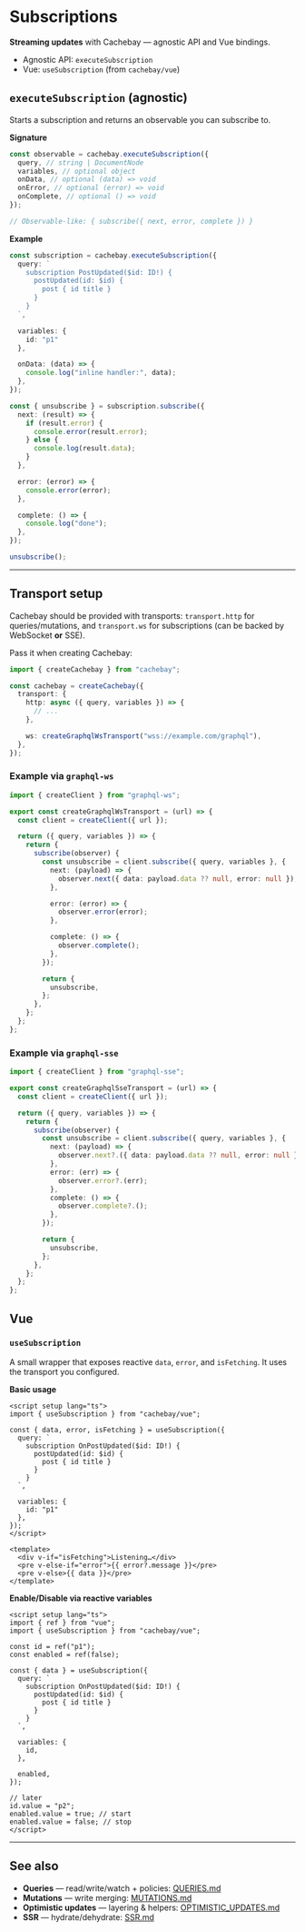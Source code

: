 
# Subscriptions

**Streaming updates** with Cachebay — agnostic API and Vue bindings.

* Agnostic API: `executeSubscription`
* Vue: `useSubscription` (from `cachebay/vue`)

## `executeSubscription` (agnostic)

Starts a subscription and returns an observable you can subscribe to.

**Signature**

```ts
const observable = cachebay.executeSubscription({
  query, // string | DocumentNode
  variables, // optional object
  onData, // optional (data) => void
  onError, // optional (error) => void
  onComplete, // optional () => void
});

// Observable-like: { subscribe({ next, error, complete }) }
```

**Example**

```ts
const subscription = cachebay.executeSubscription({
  query: `
    subscription PostUpdated($id: ID!) {
      postUpdated(id: $id) {
        post { id title }
      }
    }
  `,

  variables: {
    id: "p1"
  },

  onData: (data) => {
    console.log("inline handler:", data);
  },
});

const { unsubscribe } = subscription.subscribe({
  next: (result) => {
    if (result.error) {
      console.error(result.error);
    } else {
      console.log(result.data);
    }
  },

  error: (error) => {
    console.error(error);
  },

  complete: () => {
    console.log("done");
  },
});

unsubscribe();
```

---

## Transport setup

Cachebay should be provided with transports: `transport.http` for queries/mutations, and `transport.ws` for subscriptions (can be backed by WebSocket **or** SSE).

Pass it when creating Cachebay:

```ts
import { createCachebay } from "cachebay";

const cachebay = createCachebay({
  transport: {
    http: async ({ query, variables }) => {
      // ...
    },

    ws: createGraphqlWsTransport("wss://example.com/graphql"),
  },
});
```

### Example via `graphql-ws`

```ts
import { createClient } from "graphql-ws";

export const createGraphqlWsTransport = (url) => {
  const client = createClient({ url });

  return ({ query, variables }) => {
    return {
      subscribe(observer) {
        const unsubscribe = client.subscribe({ query, variables }, {
          next: (payload) => {
            observer.next({ data: payload.data ?? null, error: null });
          },

          error: (error) => {
            observer.error(error);
          },

          complete: () => {
            observer.complete();
          },
        });

        return {
          unsubscribe,
        };
      },
    };
  };
};
```

### Example via `graphql-sse`

```ts
import { createClient } from "graphql-sse";

export const createGraphqlSseTransport = (url) => {
  const client = createClient({ url });

  return ({ query, variables }) => {
    return {
      subscribe(observer) {
        const unsubscribe = client.subscribe({ query, variables }, {
          next: (payload) => {
            observer.next?.({ data: payload.data ?? null, error: null });
          },
          error: (err) => {
            observer.error?.(err);
          },
          complete: () => {
            observer.complete?.();
          },
        });

        return {
          unsubscribe,
        };
      },
    };
  };
};
```

## Vue

### `useSubscription`

A small wrapper that exposes reactive `data`, `error`, and `isFetching`. It uses the transport you configured.

**Basic usage**

```vue
<script setup lang="ts">
import { useSubscription } from "cachebay/vue";

const { data, error, isFetching } = useSubscription({
  query: `
    subscription OnPostUpdated($id: ID!) {
      postUpdated(id: $id) {
        post { id title }
      }
    }
  `,

  variables: {
    id: "p1"
  },
});
</script>

<template>
  <div v-if="isFetching">Listening…</div>
  <pre v-else-if="error">{{ error?.message }}</pre>
  <pre v-else>{{ data }}</pre>
</template>
```

**Enable/Disable via reactive variables**

```vue
<script setup lang="ts">
import { ref } from "vue";
import { useSubscription } from "cachebay/vue";

const id = ref("p1");
const enabled = ref(false);

const { data } = useSubscription({
  query: `
    subscription OnPostUpdated($id: ID!) {
      postUpdated(id: $id) {
        post { id title }
      }
    }
  `,

  variables: {
    id,
  },

  enabled,
});

// later
id.value = "p2";
enabled.value = true; // start
enabled.value = false; // stop
</script>
```

---

## See also

* **Queries** — read/write/watch + policies: [QUERIES.md](./QUERIES.md)
* **Mutations** — write merging: [MUTATIONS.md](./MUTATIONS.md)
* **Optimistic updates** — layering & helpers: [OPTIMISTIC_UPDATES.md](./OPTIMISTIC_UPDATES.md)
* **SSR** — hydrate/dehydrate: [SSR.md](./SSR.md)
